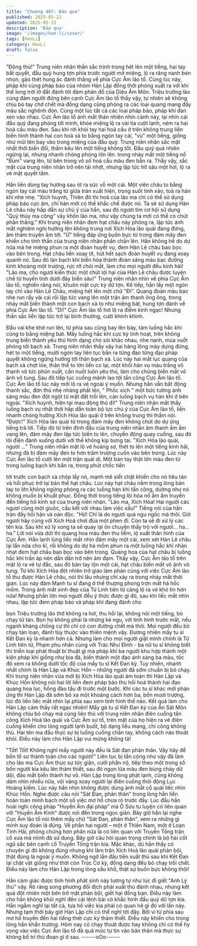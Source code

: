 ```yaml
---
title: "Chương 407: Đảo qua"
published: 2025-05-22
updated: 2025-05-22
description: 'Đảo qua'
image: '/images/han-li/cover/'
tags: [HanLi]
category: HanLi
draft: false
---
```


"Động thủ!" Trung niên nhân thần sắc trịnh trọng hét lên một tiếng,
hai tay bắt quyết, đầu quỷ hung tợn phía trước người mở miệng,
lộ ra răng nanh bén nhọn, gào thét hung ác đánh thẳng về phía
Cực Âm lão tổ.
Cùng lúc này, pháp khí cùng pháp bảo của nhóm Hàn Lập đồng
thời phóng xuất ra với khí thế long trời lở đất đánh tới đám phản
đồ của Diệu Âm Môn.
Triệu trưởng lão cùng đám người đứng bên cạnh Cực Âm lão tổ
thấy vậy, tự nhiên sẽ không chịu bó tay chờ chết mà đồng dạng
cũng phóng ra các loại quang mang đầy màu sắc nghênh đón.
Cùng một lúc tất cả các loại pháp bảo, pháp khí đan xen vào
nhau.
Cực Âm lão tổ ánh mắt thản nhiên nhìn cảnh này, lại nhìn cái đầu
quỷ đang phóng tới mình, khóe miệng lộ ra vài tia cười lạnh, ném
ra hai hoả cầu màu đen.
Sau khi rời khỏi tay hai hoả cầu ở trên không trung liền biến hình
thành hai con hoả xà to bằng ngón tay cái, "vù" một tiếng, giống
như mũi tên bay vào trong miệng của đầu quỷ.
Trung niên nhân sắc mặt nhất thời biến đổi, thầm kêu lên một
tiếng không tốt.
Đầu quỷ quả nhiên ngừng lại, nhưng nhanh chóng phóng lớn lên.
trong nháy mắt một tiếng nổ "Bùm" vang lên, từ bên trong vô số
hoả cầu màu đen bắn ra.
Thấy vậy, sắc mặt của trung niên nhân trở nên tái nhợt, nhưng lập
tức hít sâu một hơi, lộ ra vẻ mặt quyết tâm.

Hắn liền dùng tay hướng sau ót ra sức vỗ một cái. Một viên châu
to bằng ngón tay cái màu trắng từ giữa trán xuất hiện, trong suốt
tinh xảo, toả ra hàn khí nhè nhẹ.
"Xích huynh, Thiên đô thi hoả của lão ma chỉ có thể sử dụng pháp
bảo cực âm, chí hàn mới có thể khắc chế được nó. Ta sẽ sử dụng
Hàn Lê châu này hấp dẫn sự chú ý của hắn, sau đó ngươi tìm cơ
hội sử dụng "Quỳ thủy ma công" vây khốn lão ma, như vậy chúng
ta mới có thể có chút phần thắng." Khi trung niên nhân đem hạt
châu này phóng ra, lập tức ánh mắt nghiêm nghị hướng lên
không trung nơi Xích Hỏa lão quái đang đứng, âm thầm truyền
âm tới.
"Ừ" tiếng đáp ứng buồn bực từ trong đám mây đen khiến cho tinh
thần của trung niên nhân phấn chấn lên.
Hắn không hề do dự nữa mà hé miệng phun ra một đoàn huyết
vụ, đem Hàn Lệ châu bao bọc vào bên trong.
Hạt châu liền xoay tít, hút hết sạch đoàn huyết vụ đang xoay
quanh nó. Sau đó làn bạch khí biến hóa thành đoàn sáng màu
bạc đường kính khoảng một trượng, rực rỡ chói mắt, làm cho mọi
người đều kinh hãi!
"Lão ma, cho ngươi kiến thức một chút lợi hại của Hàn Lê châu
được luyện chế từ huyền tinh dưới đáy biển sâu!" Trung niên nhân
nhìn về phía Cực Âm lão tổ, nghiến răng nói, khuôn mặt cực kỳ
dữ tợn.
Kế tiếp, hắn lấy một ngón tay chỉ vào Hàn Lê Châu, miệng hét lên
một chữ "Đi".
Quang đoàn màu bạc nhẹ run rẩy vài cái rồi lập tức vang lên một
trận âm thanh ông ông, trong nháy mắt biến thành một con bạch
xà to như miệng bát, hung tợn đánh về phía Cực Âm lão tổ.
"Di!" Cực Âm lão tổ hơi lộ ra điểm kinh ngạc!
Nhưng thần sắc liền lập tức trở lại bình thường, cười khinh khỉnh.

Đầu vai khe khẽ run lên, từ phía sau cũng bay lên bảy, tám luồng
hắc khí cũng to bằng miệng bát.
Mấy luồng hắc khí cực kỳ linh hoạt, trên không trung biến thành
yêu thú hình dạng chó sói khác nhau, nhe nanh, múa vuốt phóng
tới bạch xà.
Trung niên nhân thấy vậy hai hàng lông mày dựng đứng, hét to
một tiếng, mười ngón tay liên tục bắn ra từng đạo từng đạo pháp
quyết không ngừng hướng tới thân bạch xà.
Lúc này hai mắt lục quang của bạch xà chợt lóe, thân thể to lớn
liền co lại, một khối hàn vụ màu trắng vô thanh vô tức phún xuất,
cắn nuốt luôn yêu thú, làm cho chúng biến mất vô ảnh vô tung.
Sau đó tiếp tục cuồng mãnh lao tới tấn công Cực Âm lão tổ.
Cực Âm lão tổ lúc này mới lộ ra vẻ ngoài ý muốn. Nhưng hắn vẫn
bất động thanh sắc, đơn thủ nhẹ nhàng phất lên, " Phốc xích "
một bức tường ánh sáng màu đen đột ngột từ mặt đất trồi lên,
cản luồng bạch vụ hàn khí ở bên ngoài.
"Xích huynh, hiện tại mau động thủ đi!" Trung niên nhân mắt thấy
luồng bạch vụ nhất thời hấp dẫn toàn bộ lực chú ý của Cực Âm
lão tổ, liền nhanh chóng hướng Xích Hỏa lão quái ở trên không
trung thì thầm nói.
"Được!" Xích Hỏa lão quái từ trong đám mây đen không chút do
dự ứng tiếng trả lời.
Tiếp đó từ trên đỉnh đầu của trung niên nhân âm thanh ầm ầm
vang lên, đám mây đen lập tức biến to lên, chuyển động quay
cuồng, sau đó lôi điện đánh xuống dưới với thế không kịp bưng
tai.
"Xích Hỏa lão quái, ngươi …" Trung niên nhân mặt lộ vẻ hoảng
sợ, thét to lên một tiếng kinh hãi, nhưng đã bị đám mây đen to
hơn trăm trượng cuốn vào bên trong.
Lúc này Cực Âm lão tổ cười lên một trận quái dị. Một bàn tay thật
lớn màu đen từ trong luồng bạch khí bắn ra, trong phút chốc tiến

tới trước con bạch xà chộp lấy nó, mạnh mẽ siết chặt khiến cho
nó tiêu tán và hồi phục trở lại bản thể hạt châu.
Lúc này hạt châu nằm trong lòng bàn tay to lớn không ngừng
phóng ra các luồng hàn khí tấn công, dường như nó không muốn
bị khuất phục.
Đồng thời trong tiếng lôi hỏa nổ ầm ầm truyền đến tiếng hô kinh
sợ của trung niên nhân.
"Lão ma, Xích Hỏa! Hai người các ngươi cùng một giuộc, cấu kết
với nhau làm việc xấu!" Tiếng nói của hắn tràn đầy hối hận và oán
độc.
"Hừ! Chỉ là do ngươi quá ngu ngốc mà thôi. Giờ ngươi hãy cùng
với Xích Hoả chơi đùa một phen đi. Còn ta sẽ đi xử lý các tên kia.
Sau khi xử lý xong ta sẽ quay lại ôn chuyện thầy trò với ngươi…
ha…ha." Lời nói vừa dứt thì quang hoa màu đen thu liễm, lộ xuất
thân hình của Cực Âm.
Hắn lạnh lùng liếc mắt nhìn đám mây một cái, xem xét Hàn Lê
châu lại lần nữa cho kĩ, rồi không do dự há mồm phun ra một
luồng hắc khí nhàn nhạt đem hạt châu bao bọc vào bên trong.
Quang hoa của hạt châu bị luồng hắc khí trấn áp nên dần dần trở
nên ảm đạm.
Thấy vậy, Cực Âm lão tổ trên mặt lộ ra vẻ tự đắc, sau đó bàn tay
lộn một cái, hạt châu biến mất vô ảnh vô tung.
Từ khi Xích Hỏa đột nhiên trở giáo làm phản cùng với việc Cực
Âm lão tổ thu được Hàn Lê châu, nói thì lâu nhưng chỉ xảy ra
trong nháy mắt thời gian. Lúc này đám Mạnh tu sĩ đang ở thế
thượng phong trợn mắt há hốc mồm.
Trong ánh mắt xinh đẹp của Tử Linh tiên tử càng lộ ra vẻ khó tin
hơn nữa!
Nhưng phần lớn mọi người đều ý thức được gì đó, sau khi liếc
mắt nhìn nhau, lập tức đem pháp bảo và pháp khí đang đánh cho

bọn Triệu trưởng lão thở không ra hơi, thu hồi lại, không nói một
tiếng, bỏ chạy tứ tán.
Bọn họ không phải là những kẻ ngu, với tình hình trước mắt, nếu
ngạnh kháng chống cự thì chỉ có con đường chết mà thôi.
Mọi người đều bỏ chạy tán loạn, đành tùy thuộc vào thiên mệnh
vậy. Đương nhiên mấy tu sĩ Kết Đan kỳ là nhanh hơn cả.
Nhưng làm cho mọi người giật mình chính là Tử Linh tiên tử,
Phạm phu nhân cùng với Trác Như Đình - ba nữ tu sĩ không biết
thi triển loại phát thuật bí thuật gì mà pháp khí ba người khu hợp
thành một kiện pháp khí giống như bia đá, biến thành một đạo
ánh sáng ba màu, tốc độ xem ra không dưới tốc độ của mấy tu sĩ
Kết Đan kỳ.
Tuy nhiên, nhanh nhất chính là Hàn Lập và Khúc Hồn – những
người đã sớm chuẩn bị bỏ chạy.
Khi trung niên nhân vừa mới bị Xích Hỏa lão quái ám toán thì Hàn
Lập và Khúc Hồn không nói hai lời liền đem pháp bảo thu hồi hoá
thành hai đạo quang hoa lục, hồng đào tẩu đi trước một bước.
Khi các tu sĩ khác mới phản ứng thì Hàn Lập đã sớm bỏ xa một
khoảng cách hơn ba, bốn mươi trượng, lúc đó liền liếc mắt nhìn
lại phía sau xem tình hình thế nào.
Kết quả làm cho Hàn Lập cảm thấy rất ngạc nhiên!
Mấy gã tu sĩ Kết Đan kỳ của Ẩn Sát Môn không chịu bỏ chạy mà
cùng liên thủ với trung niên nhân điên cuồng tấn công Xích Hoả
lão quái và Cực Âm sư tổ, trên mặt của họ hiện ra vẻ điên cuồng
khiến cho lòng người lạnh buốt, bộ dạng liều mạng, chỉ công
không thủ.
Hai tên ma đầu thực sự bị luống cuống chân tay, không cách nào
thoát khỏi.
Điều này làm cho Hàn Lập vui mừng không tả!

"Tốt! Tốt! Không nghĩ mấy người này đều là Sát đan phân thân.
Vậy hãy để bổn tổ sư thành toàn cho các ngươi!"
Liên tục bị tấn công như vậy đã làm cho lão ma Cực Âm thực sự
tức giận, cười phẫn nộ, tiếp theo một trong số bốn người kia kêu
lên thảm thiết, sau đó ngọn lửa màu đen bùng cháy dữ dội, đảo
mắt biến thành hư vô.
Hàn Lập trong lòng phát lạnh, cũng không dám nhìn nhiều nữa,
vội vàng xoay người lại điên cuồng thôi động Lục Hoàng kiếm.
Lúc này hắn nhịn không được dùng ánh mắt cổ quái liếc nhìn
Khúc Hồn.
Nghe được câu nói "Sát Đan, phân thân" trong lòng hắn liền hoàn
toàn minh bạch một số việc mơ hồ chưa rõ trước đây.
Lúc đầu hắn hoài nghi công pháp "Huyền Âm đại pháp" mà Ô
Sửu tu luyện có liên quan với "Huyền Âm Kinh" được nói đến
trong ngọc giản.
Bây giờ hắn lại nghe Cực Âm lão tổ nói thêm mấy chữ "Sát Đan,
phân thân", xem ra những gì mình suy đoán là đúng.
Về phần hai người – một ở Thiên Nam, một ở Loạn Tinh Hải,
phỏng chừng hơn phân nửa là có liên quan với Truyền Tống trận
cổ xưa mà mình đã sử dụng.
Bây giờ câu hỏi quan trọng chính là bộ hài cốt ngũ sắc bên cạnh
cổ Truyền Tống trận kia.
Mặc khác, dù hắn thấy có chuyện gì đó không đúng nhưng khi
lâm trận Xích Hoả lão quái phản bội, thật đúng là ngoài ý muốn.
Không ngờ lần đầu tiên xuất thủ sau khi Kết Đan lại chật vật giống
như thời còn Trúc Cơ kỳ, đồng dạng đều bỏ chạy trối chết.
Điều này làm cho Hàn Lập trong lòng sầu khổ, thật sự buồn bực
không thôi!

Hắn cảm giác được tình hình phát sinh này tương tự như lúc đi
giết "Anh Lý thú" vậy.
Rõ ràng song phương đối địch phải xuất thủ đánh nhau, nhưng
kết quả đột nhiên một bên trở mặt phản bội, giết hại đồng bạn.
Điều này làm cho hắn không khỏi nghĩ đến cái lệnh bài có khắc
hình đầu quỷ dữ tợn kia.
Hắn ngẫm nghĩ lại tất cả, tựa hồ việc kia phải có quan hệ gì đó
với lần này.
Nhưng tạm thời bây giờ Hàn Lập chỉ có thể nghĩ tới đây. Bởi vì từ
phía sau mơ hồ truyền đến hai tiếng thét cực kỳ thảm thiết. Điều
này khiến cho trong lòng hắn khẩn trương.
Hôm nay có chạy thoát được hay không chỉ có thể hy vọng vào
việc Cực Âm lão tổ đã quá mức tự tin vào bản thân mà thực sự
không bố trí thủ đoạn gì ở sau.
------oOo------
